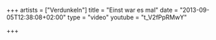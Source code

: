 +++
artists = ["Verdunkeln"]
title = "Einst war es mal"
date = "2013-09-05T12:38:08+02:00"
type = "video"
youtube = "t_V2fPpRMwY"

+++
